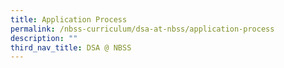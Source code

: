 ```yaml
---
title: Application Process
permalink: /nbss-curriculum/dsa-at-nbss/application-process
description: ""
third_nav_title: DSA @ NBSS
---
```

